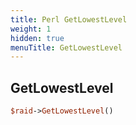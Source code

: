 ```yaml
---
title: Perl GetLowestLevel
weight: 1
hidden: true
menuTitle: GetLowestLevel
---
```

## GetLowestLevel
```perl
$raid->GetLowestLevel()
```